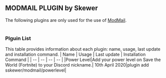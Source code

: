 ## **MODMAIL PLUGIN by Skewer**

The following plugins are only used for the use of [ModMail](https://github.com/kyb3r/modmail).
<br><br>

### Plguin List
This table provides information about each plugin: name, usage, last update and installation command.
|    Name   |   Usage   |  Last update | Installation Command |
|     --    |     --    |       --     |          --          |
|Power Level|Add your power level on Save the World (Fortnite) to your Discord nickname.| 10th April 2020|plugin add sskewer/modmail/powerlevel|
